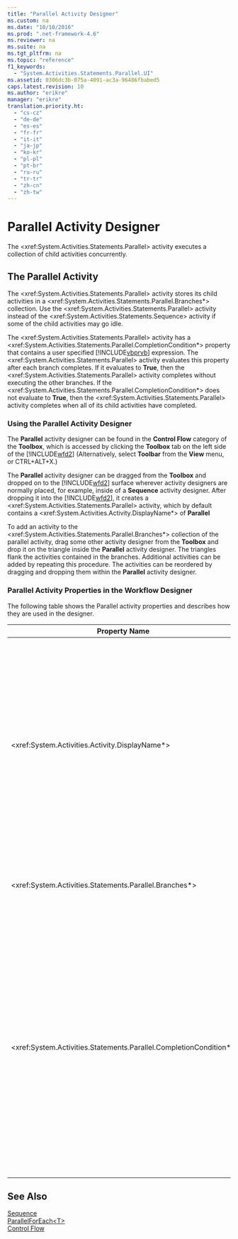 ```yaml
---
title: "Parallel Activity Designer"
ms.custom: na
ms.date: "10/10/2016"
ms.prod: ".net-framework-4.6"
ms.reviewer: na
ms.suite: na
ms.tgt_pltfrm: na
ms.topic: "reference"
f1_keywords: 
  - "System.Activities.Statements.Parallel.UI"
ms.assetid: 0306dc3b-075a-4091-ac3a-96486fbabed5
caps.latest.revision: 10
ms.author: "erikre"
manager: "erikre"
translation.priority.ht: 
  - "cs-cz"
  - "de-de"
  - "es-es"
  - "fr-fr"
  - "it-it"
  - "ja-jp"
  - "ko-kr"
  - "pl-pl"
  - "pt-br"
  - "ru-ru"
  - "tr-tr"
  - "zh-cn"
  - "zh-tw"
---
```

# Parallel Activity Designer
The \<xref:System.Activities.Statements.Parallel> activity executes a collection of child activities concurrently.  
  
## The Parallel Activity  
 The \<xref:System.Activities.Statements.Parallel> activity stores its child activities in a  \<xref:System.Activities.Statements.Parallel.Branches*> collection. Use the \<xref:System.Activities.Statements.Parallel> activity instead of the \<xref:System.Activities.Statements.Sequence> activity if some of the child activities may go idle.  
  
 The \<xref:System.Activities.Statements.Parallel> activity has a \<xref:System.Activities.Statements.Parallel.CompletionCondition*> property that contains a user specified [!INCLUDE[vbprvb](../codequality/includes/vbprvb_md.md)] expression. The \<xref:System.Activities.Statements.Parallel> activity evaluates this property after each branch completes. If it evaluates to **True**, then the \<xref:System.Activities.Statements.Parallel> activity completes without executing the other branches. If the \<xref:System.Activities.Statements.Parallel.CompletionCondition*> does not evaluate to **True**, then the \<xref:System.Activities.Statements.Parallel> activity completes when all of its child activities have completed.  
  
### Using the Parallel Activity Designer  
 The **Parallel** activity designer can be found in the **Control Flow** category of the **Toolbox**, which is accessed by clicking the **Toolbox** tab on the left side of the [!INCLUDE[wfd2](../workflowdesigner/includes/wfd2_md.md)] (Alternatively, select **Toolbar** from the **View** menu, or CTRL+ALT+X.)  
  
 The **Parallel** activity designer can be dragged from the **Toolbox** and dropped on to the [!INCLUDE[wfd2](../workflowdesigner/includes/wfd2_md.md)] surface wherever activity designers are normally placed, for example, inside of a **Sequence** activity designer. After dropping it into the [!INCLUDE[wfd2](../workflowdesigner/includes/wfd2_md.md)], it creates a \<xref:System.Activities.Statements.Parallel> activity, which by default contains a \<xref:System.Activities.Activity.DisplayName*> of **Parallel**  
  
 To add an activity to the \<xref:System.Activities.Statements.Parallel.Branches*> collection of the parallel activity, drag some other activity designer from the **Toolbox** and drop it on the triangle inside the **Parallel** activity designer. The triangles flank the activities contained in the branches. Additional activities can be added by repeating this procedure. The activities can be reordered by dragging and dropping them within the **Parallel** activity designer.  
  
### Parallel Activity Properties in the Workflow Designer  
 The following table shows the Parallel activity properties and describes how they are used in the designer.  
  
|Property Name|Required|Usage|  
|-------------------|--------------|-----------|  
|\<xref:System.Activities.Activity.DisplayName*>|False|Specifies the friendly display name of the activity designer in the header. The default value is **Parallel**. The value can be optionally edited in the **Properties** grid or directly on the activity designer header.|  
|\<xref:System.Activities.Statements.Parallel.Branches*>|True|Contains the collection of child activities to be executed.|  
|\<xref:System.Activities.Statements.Parallel.CompletionCondition*>|False|Evaluated after a branch completes. If it evaluates to **True**, then the scheduled pending branches are canceled. If this property is not set or evaluates to **False**, the activity completes when all of its child activities have completed. The default value is **null**.|  
  
## See Also  
 [Sequence](../workflowdesigner/sequence-activity-designer.md)   
 [ParallelForEach\<T>](../workflowdesigner/parallelforeach-t--activity-designer.md)   
 [Control Flow](../workflowdesigner/control-flow-activity-designers.md)